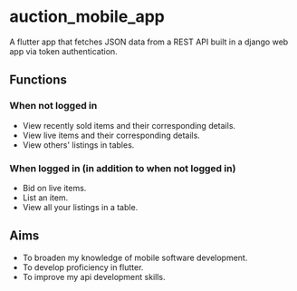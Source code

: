 # auction_mobile_app
A flutter app that fetches JSON data from a REST API built in a django web app via token authentication.

## Functions
### When not logged in
- View recently sold items and their corresponding details.
- View live items and their corresponding details.
- View others' listings in tables.

### When logged in (in addition to when not logged in)
- Bid on live items.
- List an item.
- View all your listings in a table.

## Aims
- To broaden my knowledge of mobile software development.
- To develop proficiency in flutter.
- To improve my api development skills.
